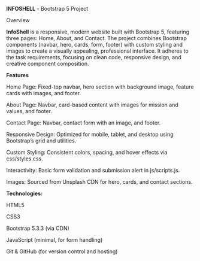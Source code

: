 **INFOSHELL** - Bootstrap 5 Project

Overview

**InfoShell** is a responsive, modern website built with Bootstrap 5, featuring three pages: Home, About, and Contact. The project combines Bootstrap components (navbar, hero, cards, form, footer) with custom styling and images to create a visually appealing, professional interface. It adheres to the task requirements, focusing on clean code, responsive design, and creative component composition.

**Features**





Home Page: Fixed-top navbar, hero section with background image, feature cards with images, and footer.



About Page: Navbar, card-based content with images for mission and values, and footer.



Contact Page: Navbar, contact form with an image, and footer.



Responsive Design: Optimized for mobile, tablet, and desktop using Bootstrap’s grid and utilities.



Custom Styling: Consistent colors, spacing, and hover effects via css/styles.css.



Interactivity: Basic form validation and submission alert in js/scripts.js.



Images: Sourced from Unsplash CDN for hero, cards, and contact sections.

**Technologies:**





HTML5



CSS3



Bootstrap 5.3.3 (via CDN)



JavaScript (minimal, for form handling)



Git & GitHub (for version control and hosting)
